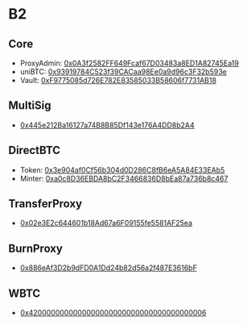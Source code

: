 # B2

## Core
- ProxyAdmin: [0x0A3f2582FF649Fcaf67D03483a8ED1A82745Ea19](https://explorer.bsquared.network/address/0x0A3f2582FF649Fcaf67D03483a8ED1A82745Ea19)
- uniBTC: [0x93919784C523f39CACaa98Ee0a9d96c3F32b593e](https://explorer.bsquared.network/address/0x93919784C523f39CACaa98Ee0a9d96c3F32b593e) 
- Vault: [0xF9775085d726E782E83585033B58606f7731AB18](https://explorer.bsquared.network/address/0xF9775085d726E782E83585033B58606f7731AB18)

## MultiSig
- [0x445e212Ba16127a74B8B85Df143e176A4DD8b2A4](https://explorer.bsquared.network/address/0x445e212Ba16127a74B8B85Df143e176A4DD8b2A4)

## DirectBTC
- Token: [0x3e904af0Cf56b304d0D286C8fB6eA5A84E33EAb5](https://explorer.bsquared.network/address/0x3e904af0Cf56b304d0D286C8fB6eA5A84E33EAb5)
- Minter: [0xa0c8D36EBDA8bC2F3466836D8bEa87a736b8c467](https://explorer.bsquared.network/address/0xa0c8D36EBDA8bC2F3466836D8bEa87a736b8c467)

## TransferProxy
- [0x02e3E2c644601b18Ad67a6F09155fe5581AF25ea](https://explorer.bsquared.network/address/0x02e3E2c644601b18Ad67a6F09155fe5581AF25ea)

## BurnProxy
- [0x886eAf3D2b9dFD0A1Dd24b82d56a2f487E3616bF](https://explorer.bsquared.network/address/0x886eAf3D2b9dFD0A1Dd24b82d56a2f487E3616bF)

## WBTC
- [0x4200000000000000000000000000000000000006](https://explorer.bsquared.network/address/0x4200000000000000000000000000000000000006)
